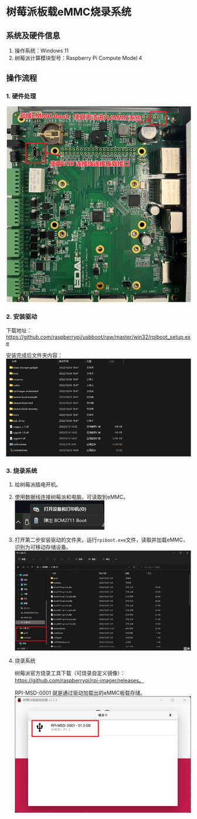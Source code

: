 # 树莓派板载eMMC烧录系统

## 系统及硬件信息

1. 操作系统：Windows 11
2. 树莓派计算模块型号：Raspberry Pi Compute Model 4

## 操作流程

### 1. 硬件处理

<img src="assets/树莓派板载eMMC烧录系统/image-20221025102041771.png" alt="image-20221025102041771"  />



### 2. 安装驱动

下载地址：https://github.com/raspberrypi/usbboot/raw/master/win32/rpiboot_setup.exe

安装完成后文件夹内容：
![image-20221025102632909](assets/树莓派板载eMMC烧录系统/image-20221025102632909.png)

### 3. 烧录系统

1. 给树莓派插电开机。

2. 使用数据线连接树莓派和电脑，可读取到eMMC。
   ![image-20221025103654740](assets/树莓派板载eMMC烧录系统/image-20221025103654740.png)

3. 打开第二步安装驱动的文件夹，运行`rpiboot.exe`文件，读取并加载eMMC，识别为可移动存储设备。
   ![image-20221025103906647](assets/树莓派板载eMMC烧录系统/image-20221025103906647.png)

4. 烧录系统

   树莓派官方烧录工具下载（可烧录自定义镜像）：https://github.com/raspberrypi/rpi-imager/releases。

   RPI-MSD-0001 就是通过驱动加载出的eMMC板载存储。
   ![image-20221025103950347](assets/树莓派板载eMMC烧录系统/image-20221025103950347.png)



